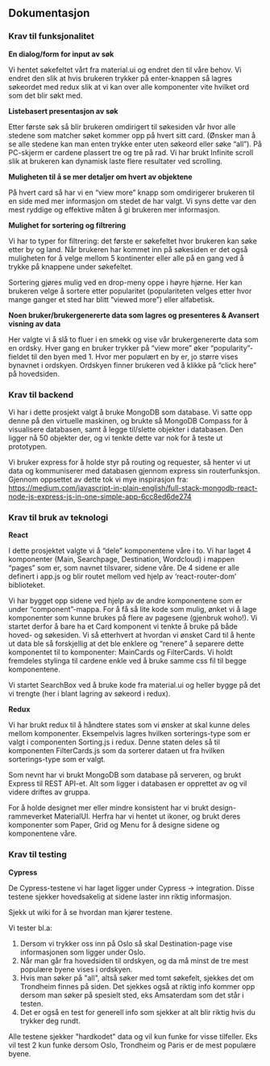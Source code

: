 ## Dokumentasjon
### Krav til funksjonalitet
**En dialog/form for input av søk**

Vi hentet søkefeltet vårt fra material.ui og endret den til våre behov. Vi endret den slik at hvis brukeren trykker på enter-knappen så lagres søkeordet med redux slik at vi kan over alle komponenter vite hvilket ord som det blir søkt med.

**Listebasert presentasjon av søk**

Etter første søk så blir brukeren omdirigert til søkesiden vår hvor alle stedene som matcher søket kommer opp på hvert sitt card. (Ønsker man å se alle stedene kan man enten trykke enter uten søkeord eller søke “all”). På PC-skjerm er cardene plassert tre og tre på rad. Vi har brukt Infinite scroll slik at brukeren kan dynamisk laste flere resultater ved scrolling.

**Muligheten til å se mer detaljer om hvert av objektene**

På hvert card så har vi en “view more” knapp som omdirigerer brukeren til en side med mer informasjon om stedet de har valgt. Vi syns dette var den mest ryddige og effektive måten å gi brukeren mer informasjon.

**Mulighet for sortering og filtrering**

Vi har to typer for filtrering: det første er søkefeltet hvor brukeren kan søke etter by og land. 
Når brukeren har kommet inn på søkesiden er det også muligheten for å velge mellom 5 kontinenter eller alle på en gang ved å trykke på knappene under søkefeltet.

Sortering gjøres mulig ved en drop-meny oppe i høyre hjørne. Her kan brukeren velge å sortere etter popularitet (populariteten velges etter hvor mange ganger et sted har blitt “viewed more”) eller alfabetisk. 

**Noen bruker/brukergenererte data som lagres og presenteres & Avansert visning av data**

Her valgte vi å slå to fluer i en smekk og vise vår brukergenererte data som en ordsky. Hver gang en bruker trykker på “view more” øker “popularity”-fieldet til den byen med 1. Hvor mer populært en by er, jo større vises bynavnet i ordskyen. Ordskyen finner brukeren ved å klikke på “click here” på hovedsiden. 

### Krav til backend

Vi har i dette prosjekt valgt å bruke MongoDB som database. Vi satte opp denne på den virtuelle maskinen, og brukte så MongoDB Compass for å visualisere databasen, samt å legge til/slette objekter i databasen. Den ligger nå 50 objekter der, og vi tenkte dette var nok for å teste ut prototypen. 

Vi bruker express for å holde styr på routing og requester, så henter vi ut data og kommuniserer med databasen gjennom express sin routerfunksjon. Gjennom oppsettet av dette tok vi mye inspirasjon fra: https://medium.com/javascript-in-plain-english/full-stack-mongodb-react-node-js-express-js-in-one-simple-app-6cc8ed6de274




### Krav til bruk av teknologi
**React**

I dette prosjektet valgte vi å “dele” komponentene våre i to. Vi har laget 4 komponenter (Main, Searchpage, Destination, Wordcloud) i mappen “pages” som er, som navnet tilsvarer, sidene våre. De 4 sidene er alle definert i app.js og blir routet mellom ved hjelp av ‘react-router-dom’ biblioteket. 

Vi har bygget opp sidene ved hjelp av de andre komponentene som er under “component”-mappa. For å få så lite kode som mulig, ønket vi å lage komponenter som kunne brukes på flere av pagesene (gjenbruk woho!). Vi startet derfor å bare ha et Card komponent vi tenkte å bruke på både hoved- og søkesiden. Vi så etterhvert at hvordan vi ønsket Card til å hente ut data ble så forskjellig at det ble enklere og “renere” å separere dette komponentet til to komponenter: MainCards og FilterCards. Vi holdt fremdeles stylinga til cardene enkle ved å bruke samme css fil til begge komponentene. 

Vi startet SearchBox ved å bruke kode fra material.ui og heller bygge på det vi trengte (her i blant lagring av søkeord i redux). 

**Redux**

Vi har brukt redux til å håndtere states som vi ønsker at skal kunne deles mellom komponenter. Eksempelvis lagres hvilken sorterings-type som er valgt i componenten Sorting.js i redux. Denne staten deles så til komponenten FilterCards.js som da sorterer dataen ut fra hvilken sorterings-type som er valgt. 

Som nevnt har vi brukt MongoDB som database på serveren, og brukt Express til REST API-et. Alt som ligger i databasen er opprettet av og vil videre driftes av gruppa.

For å holde designet mer eller mindre konsistent har vi brukt design-rammeverket MaterialUI. Herfra har vi hentet ut ikoner, og brukt deres komponenter som Paper, Grid og Menu for å designe sidene og komponentene våre.


### Krav til testing
**Cypress**

De Cypress-testene vi har laget ligger under Cypress -> integration. Disse testene sjekker hovedsakelig at sidene laster inn riktig informasjon. 

Sjekk ut wiki for å se hvordan man kjører testene. 

Vi tester bl.a:

1.  Dersom vi trykker oss inn på Oslo så skal Destination-page vise informasjonen som ligger under Oslo.
2.  Når man går fra hovedsiden til ordskyen, og da må minst de tre mest populære byene vises i ordskyen.
3.  Hvis man søker på "all", altså søker med tomt søkefelt, sjekkes det om Trondheim finnes på siden. Det sjekkes også at riktig info kommer opp dersom man søker på spesielt sted, eks Amsaterdam som det står i testen.
4.  Det er også en test for generell info som sjekker at alt blir riktig hvis du trykker deg rundt.  

Alle testene sjekker "hardkodet" data og vil kun funke for visse tilfeller. Eks vil test 2 kun funke dersom Oslo, Trondheim og Paris er de mest populære byene.